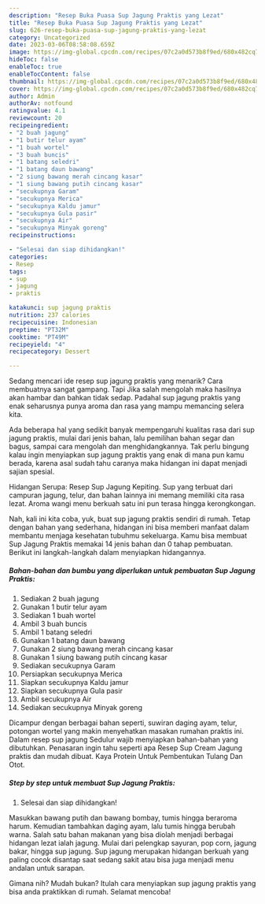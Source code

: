 ```yaml
---
description: "Resep Buka Puasa Sup Jagung Praktis yang Lezat"
title: "Resep Buka Puasa Sup Jagung Praktis yang Lezat"
slug: 626-resep-buka-puasa-sup-jagung-praktis-yang-lezat
category: Uncategorized
date: 2023-03-06T08:58:08.659Z
image: https://img-global.cpcdn.com/recipes/07c2a0d573b8f9ed/680x482cq70/sup-jagung-praktis-foto-resep-utama.jpg
hideToc: false
enableToc: true
enableTocContent: false
thumbnail: https://img-global.cpcdn.com/recipes/07c2a0d573b8f9ed/680x482cq70/sup-jagung-praktis-foto-resep-utama.jpg
cover: https://img-global.cpcdn.com/recipes/07c2a0d573b8f9ed/680x482cq70/sup-jagung-praktis-foto-resep-utama.jpg
author: Admin
authorAv: notfound
ratingvalue: 4.1
reviewcount: 20
recipeingredient:
- "2 buah jagung"
- "1 butir telur ayam"
- "1 buah wortel"
- "3 buah buncis"
- "1 batang seledri"
- "1 batang daun bawang"
- "2 siung bawang merah cincang kasar"
- "1 siung bawang putih cincang kasar"
- "secukupnya Garam"
- "secukupnya Merica"
- "secukupnya Kaldu jamur"
- "secukupnya Gula pasir"
- "secukupnya Air"
- "secukupnya Minyak goreng"
recipeinstructions:

- "Selesai dan siap dihidangkan!"
categories:
- Resep
tags:
- sup
- jagung
- praktis

katakunci: sup jagung praktis 
nutrition: 237 calories
recipecuisine: Indonesian
preptime: "PT32M"
cooktime: "PT49M"
recipeyield: "4"
recipecategory: Dessert

---
```



Sedang mencari ide resep sup jagung praktis yang menarik? Cara membuatnya sangat gampang. Tapi Jika salah mengolah maka hasilnya akan hambar dan bahkan tidak sedap. Padahal sup jagung praktis yang enak seharusnya punya aroma dan rasa yang mampu memancing selera kita.


Ada beberapa hal yang sedikit banyak mempengaruhi kualitas rasa dari sup jagung praktis, mulai dari jenis bahan, lalu pemilihan bahan segar dan bagus, sampai cara mengolah dan menghidangkannya. Tak perlu bingung kalau ingin menyiapkan sup jagung praktis yang enak di mana pun kamu berada, karena asal sudah tahu caranya maka hidangan ini dapat menjadi sajian spesial.

Hidangan Serupa: Resep Sup Jagung Kepiting. Sup yang terbuat dari campuran jagung, telur, dan bahan lainnya ini memang memiliki cita rasa lezat. Aroma wangi menu berkuah satu ini pun terasa hingga kerongkongan.


Nah, kali ini kita coba, yuk, buat sup jagung praktis sendiri di rumah. Tetap dengan bahan yang sederhana, hidangan ini bisa memberi manfaat dalam membantu menjaga kesehatan tubuhmu sekeluarga. Kamu bisa membuat Sup Jagung Praktis memakai 14 jenis bahan dan 0 tahap pembuatan. Berikut ini langkah-langkah dalam menyiapkan hidangannya.

<!--inarticleads1-->

##### Bahan-bahan dan bumbu yang diperlukan untuk pembuatan Sup Jagung Praktis:

1. Sediakan 2 buah jagung
1. Gunakan 1 butir telur ayam
1. Sediakan 1 buah wortel
1. Ambil 3 buah buncis
1. Ambil 1 batang seledri
1. Gunakan 1 batang daun bawang
1. Gunakan 2 siung bawang merah cincang kasar
1. Gunakan 1 siung bawang putih cincang kasar
1. Sediakan secukupnya Garam
1. Persiapkan secukupnya Merica
1. Siapkan secukupnya Kaldu jamur
1. Siapkan secukupnya Gula pasir
1. Ambil secukupnya Air
1. Sediakan secukupnya Minyak goreng


Dicampur dengan berbagai bahan seperti, suwiran daging ayam, telur, potongan wortel yang makin menyehatkan masakan rumahan praktis ini. Dalam resep sup jagung Sedulur wajib menyiapkan bahan-bahan yang dibutuhkan. Penasaran ingin tahu seperti apa Resep Sup Cream Jagung praktis dan mudah dibuat. Kaya Protein Untuk Pembentukan Tulang Dan Otot. 

<!--inarticleads2-->

##### Step by step untuk membuat Sup Jagung Praktis:


1. Selesai dan siap dihidangkan!

Masukkan bawang putih dan bawang bombay, tumis hingga beraroma harum. Kemudian tambahkan daging ayam, lalu tumis hingga berubah warna. Salah satu bahan makanan yang bisa diolah menjadi berbagai hidangan lezat ialah jagung. Mulai dari pelengkap sayuran, pop corn, jagung bakar, hingga sup jagung. Sup jagung merupakan hidangan berkuah yang paling cocok disantap saat sedang sakit atau bisa juga menjadi menu andalan untuk sarapan. 

Gimana nih? Mudah bukan? Itulah cara menyiapkan sup jagung praktis yang bisa anda praktikkan di rumah. Selamat mencoba!
